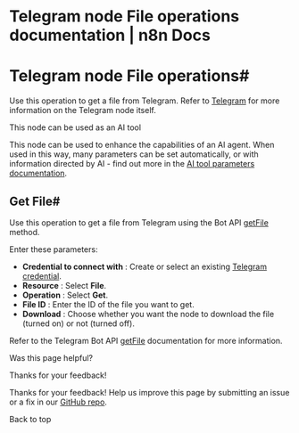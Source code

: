 # Telegram node File operations documentation | n8n Docs

[ ](https://github.com/n8n-io/n8n-docs/edit/main/docs/integrations/builtin/app-nodes/n8n-nodes-base.telegram/file-operations.md "Edit this page")

# Telegram node File operations#

Use this operation to get a file from Telegram. Refer to [Telegram](../) for more information on the Telegram node itself.

This node can be used as an AI tool

This node can be used to enhance the capabilities of an AI agent. When used in this way, many parameters can be set automatically, or with information directed by AI - find out more in the [AI tool parameters documentation](../../../../../advanced-ai/examples/using-the-fromai-function/).

## Get File#

Use this operation to get a file from Telegram using the Bot API [getFile](https://core.telegram.org/bots/api#getfile) method.

Enter these parameters:

  * **Credential to connect with** : Create or select an existing [Telegram credential](../../../credentials/telegram/).
  * **Resource** : Select **File**.
  * **Operation** : Select **Get**.
  * **File ID** : Enter the ID of the file you want to get.
  * **Download** : Choose whether you want the node to download the file (turned on) or not (turned off).

Refer to the Telegram Bot API [getFile](https://core.telegram.org/bots/api#getfile) documentation for more information.

Was this page helpful? 

Thanks for your feedback! 

Thanks for your feedback! Help us improve this page by submitting an issue or a fix in our [GitHub repo](https://github.com/n8n-io/n8n-docs). 

Back to top